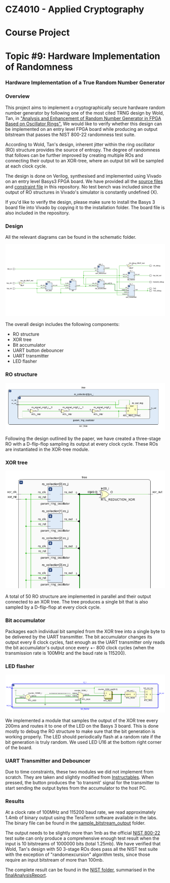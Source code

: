 # CZ4010 - Applied Cryptography
# Course Project
# Topic #9: Hardware Implementation of Randomness
### Hardware Implementation of a True Random Number Generator

### Overview

This project aims to implement a cryptographically secure hardware random number generator by following one of the most cited TRNG design by Wold, Tan, in ["Analysis and Enhancement of Random Number Generator in FPGA Based on Oscillator Rings".](https://www.hindawi.com/journals/ijrc/2009/501672/) We would like to verify whether this design can be implemented on an entry level FPGA board while producing an output bitstream that passes the NIST 800-22 randomness test suite. 

According to Wold, Tan's design, inherent jitter within the ring oscillator (RO) structure provides the source of entropy. The degree of randomness that follows can be further improved by creating multiple ROs and connecting their output to an XOR-tree, where an output bit will be sampled at each clock cycle.

The design is done on Verilog, synthesised and implemented using Vivado on an entry level Basys3 FPGA board. We have provided all the [source files](hdl_src/) and [constraint file](hdl_constraints/) in this repository. No test bench was included since the output of RO structures in Vivado's simulator is constantly undefined (X).

If you'd like to verify the design, please make sure to install the Basys 3 board file into Vivado by copying it to the installation folder. The board file is also included in the repository.

### Design

All the relevant diagrams can be found in the schematic folder.

![top_level](schematic/top.PNG)

The overall design includes the following components:
- RO structure
- XOR tree
- Bit accumulator
- UART button debouncer
- UART transmitter
- LED flasher

### RO structure

![internal_ro](schematic/ring_oscillator_internal.PNG)

Following the design outlined by the paper, we have created a three-stage RO with a D-flip-flop sampling its output at every clock cycle. These ROs are instantiated in the XOR-tree module. 

### XOR tree

![xor_tree](schematic/xor_tree_zoomed.PNG)

A total of 50 RO structure are implemented in parallel and their output connected to an XOR tree. The tree produces a single bit that is also sampled by a D-flip-flop at every clock cycle.

### Bit accumulator

Packages each individual bit sampled from the XOR tree into a single byte to be delivered by the UART transmitter. The bit accumulator changes its output every 8 clock cycles, fast enough as the UART transmitter only reads the bit accumulator's output once every +- 800 clock cycles (when the transmission rate is 100MHz and the baud rate is 115200).

### LED flasher

![led_flasher](schematic/led_flasher.PNG)

We implemented a module that samples the output of the XOR tree every 200ms and routes it to one of the LED on the Basys 3 board. This is done mostly to debug the RO structure to make sure that the bit generation is working properly. The LED should periodically flash at a random rate if the bit generation is truly random. We used LED U16 at the bottom right corner of the board.

### UART Transmitter and Debouncer

Due to time constraints, these two modules we did not implement from scratch. They are taken and slightly modified from [Instructables](https://www.instructables.com/UART-Communication-on-Basys-3-FPGA-Dev-Board-Power/). When pressed, the button produces the 'to transmit' signal for the transmitter to start sending the output bytes from the accumulator to the host PC.

### Results

At a clock rate of 100MHz and 115200 baud rate, we read approximately 1.4mb of binary output using the TeraTerm software available in the labs. The binary file can be found in the [sample_bitstream_output](sample_bitstream_output/) folder.

The output needs to be slightly more than 1mb as the official [NIST 800-22](https://csrc.nist.gov/Projects/Random-Bit-Generation/Documentation-and-Software) test suite can only produce a comprehensive enough test result when the input is 10 bitstreams of 1000000 bits (total 1.25mb). We have verified that Wold, Tan's design with 50 3-stage ROs does pass all the NIST test suite with the exception of "randomexcursion" algorithm tests, since those require an input bitstream of more than 100mb. 

The complete result can be found in the [NIST folder](NIST/nist_800_22_results/), summarised in the [finalAnalysisReport](NIST/nist_800_22_results/finalAnalysisReport.txt).







